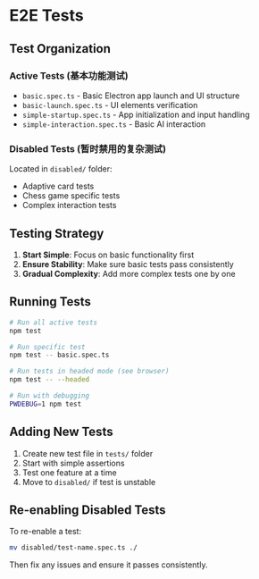 # E2E Tests

## Test Organization

### Active Tests (基本功能测试)
- `basic.spec.ts` - Basic Electron app launch and UI structure
- `basic-launch.spec.ts` - UI elements verification  
- `simple-startup.spec.ts` - App initialization and input handling
- `simple-interaction.spec.ts` - Basic AI interaction

### Disabled Tests (暂时禁用的复杂测试)
Located in `disabled/` folder:
- Adaptive card tests
- Chess game specific tests
- Complex interaction tests

## Testing Strategy

1. **Start Simple**: Focus on basic functionality first
2. **Ensure Stability**: Make sure basic tests pass consistently
3. **Gradual Complexity**: Add more complex tests one by one

## Running Tests

```bash
# Run all active tests
npm test

# Run specific test
npm test -- basic.spec.ts

# Run tests in headed mode (see browser)
npm test -- --headed

# Run with debugging
PWDEBUG=1 npm test
```

## Adding New Tests

1. Create new test file in `tests/` folder
2. Start with simple assertions
3. Test one feature at a time
4. Move to `disabled/` if test is unstable

## Re-enabling Disabled Tests

To re-enable a test:
```bash
mv disabled/test-name.spec.ts ./
```

Then fix any issues and ensure it passes consistently.